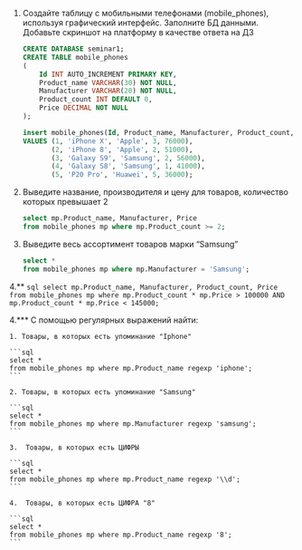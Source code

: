 1. Создайте таблицу с мобильными телефонами (mobile_phones), используя графический интерфейс. Заполните БД данными. Добавьте скриншот на платформу в качестве ответа на ДЗ

    ```sql
    CREATE DATABASE seminar1;
    CREATE TABLE mobile_phones
    (
        Id INT AUTO_INCREMENT PRIMARY KEY,
        Product_name VARCHAR(30) NOT NULL,
        Manufacturer VARCHAR(20) NOT NULL,
        Product_count INT DEFAULT 0,
        Price DECIMAL NOT NULL
    );

    insert mobile_phones(Id, Product_name, Manufacturer, Product_count, Price)
    VALUES (1, 'iPhone X', 'Apple', 3, 76000),
           (2, 'iPhone 8', 'Apple', 2, 51000),
           (3, 'Galaxy S9', 'Samsung', 2, 56000),
           (4, 'Galaxy S8', 'Samsung', 1, 41000),
           (5, 'P20 Pro', 'Huawei', 5, 36000);
    ```

2. Выведите название, производителя и цену для товаров, количество которых превышает 2

    ```sql
    select mp.Product_name, Manufacturer, Price
    from mobile_phones mp where mp.Product_count >= 2;
    ```

3.  Выведите весь ассортимент товаров марки “Samsung”

    ```sql
    select *
    from mobile_phones mp where mp.Manufacturer = 'Samsung';
    ```
4.** 
    ```sql
    select mp.Product_name, Manufacturer, Product_count, Price
    from mobile_phones mp where mp.Product_count * mp.Price > 100000 AND mp.Product_count * mp.Price < 145000;
    ```

4.***  С помощью регулярных выражений найти:

    1. Товары, в которых есть упоминание "Iphone"

    ```sql
    select *
    from mobile_phones mp where mp.Product_name regexp 'iphone';
    ```

    2. Товары, в которых есть упоминание "Samsung"

    ```sql
    select *
    from mobile_phones mp where mp.Manufacturer regexp 'samsung';
    ```

    3.  Товары, в которых есть ЦИФРЫ

    ```sql
    select *
    from mobile_phones mp where mp.Product_name regexp '\\d';
    ```

    4.  Товары, в которых есть ЦИФРА "8"

    ```sql
    select *
    from mobile_phones mp where mp.Product_name regexp '8';
    ```
